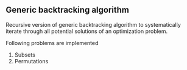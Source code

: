 ## Generic backtracking algorithm


Recursive version of generic backtracking algorithm to systematically iterate through
all potential solutions of an optimization problem.

Following problems are implemented

1. Subsets
2. Permutations